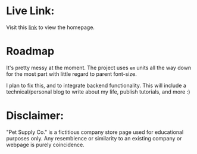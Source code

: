 # Live Link:
Visit this [link](https://1zzowiebeha.github.io/) to view the homepage.

# Roadmap

It's pretty messy at the moment.
The project uses `em` units all the way down for the most part with little regard to parent font-size.

I plan to fix this, and to integrate backend functionality.
This will include a technical/personal blog to write about my life, publish tutorials, and more :)

# Disclaimer:

"Pet Supply Co." is a fictitious company store page used for educational purposes only. Any resemblence or similarity to an existing company or webpage is purely coincidence.
